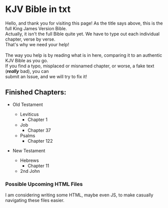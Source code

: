 # KJV Bible in txt
Hello, and thank you for visiting this page! As the title says above, this is the full King James Version Bible.  
Actually, it isn't the full Bible quite yet. We have to type out each individual chapter, verse by verse.  
That's why we need your help!  
\
The way you help is by reading what is in here, comparing it to an authentic KJV Bible as you go.  
If you find a typo, misplaced or misnamed chapter, or worse, a fake text (***really*** bad), you can  
submit an Issue, and we will try to fix it!  

## Finished Chapters:
- Old Testament
    - Leviticus
        - Chapter 1
    - Job
        - Chapter 37
    - Psalms
        - Chapter 122

- New Testament
    - Hebrews
        - Chapter 11
    - 2nd John

### Possible Upcoming HTML Files
I am considering writing some HTML, maybe even JS, to make casually navigating these files easier.